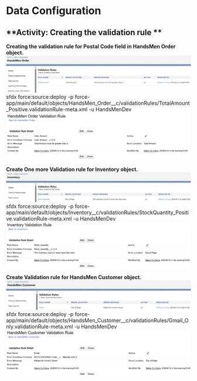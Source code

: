 # Data Configuration
## **Activity: Creating the validation rule **

**Creating the validation rule for Postal Code field in HandsMen Order object.**
![Salesforce Credentials Setup](docs/img/08_ValidationRule1-1.png)
sfdx force:source:deploy -p force-app/main/default/objects/HandsMen_Order__c/validationRules/TotalAmount_Positive.validationRule-meta.xml -u HandsMenDev
![Salesforce Credentials Setup](docs/img/08_ValidationRule1-2.png)

**Create One more Validation rule for Inventory object.**
![Salesforce Credentials Setup](docs/img/08_ValidationRule2-1.png)
sfdx force:source:deploy -p force-app/main/default/objects/Inventory__c/validationRules/StockQuantity_Positive.validationRule-meta.xml -u HandsMenDev
![Salesforce Credentials Setup](docs/img/08_ValidationRule2-2.png)

**Create Validation rule for HandsMen Customer object.**
![Salesforce Credentials Setup](docs/img/08_ValidationRule3-1.png)
sfdx force:source:deploy -p force-app/main/default/objects/HandsMen_Customer__c/validationRules/Gmail_Only.validationRule-meta.xml -u HandsMenDev
![Salesforce Credentials Setup](docs/img/08_ValidationRule3-2.png)
